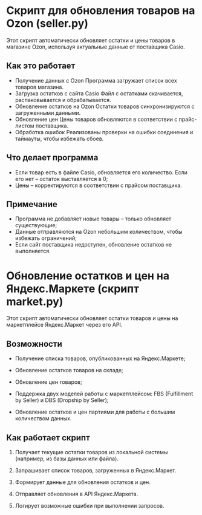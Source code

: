 # Скрипт для обновления товаров на Ozon (seller.py) #

Этот скрипт автоматически обновляет остатки и цены товаров в магазине Ozon, используя актуальные данные от поставщика Casio.

## Как это работает ##
* Получение данных с Ozon
  Программа загружает список всех товаров магазина.
* Загрузка остатков с сайта Casio
  Файл с остатками скачивается, распаковывается и обрабатывается.
* Обновление остатков на Ozon
Остатки товаров синхронизируются с загруженными данными.
* Обновление цен
Цены товаров обновляются в соответствии с прайс-листом поставщика.
* Обработка ошибок
Реализованы проверки на ошибки соединения и таймауты, чтобы избежать сбоев.
## Что делает программа ##
* Если товар есть в файле Casio, обновляется его количество. Если его нет – остаток выставляется в 0;
* Цены – корректируются в соответствии с прайсом поставщика.

## Примечание ##
* Программа не добавляет новые товары – только обновляет существующие;
* Данные отправляются на Ozon небольшим количеством, чтобы избежать ограничений;
* Если сайт поставщика недоступен, обновление остатков не выполняется.

# Обновление остатков и цен на Яндекс.Маркете (скрипт market.py) #

Этот скрипт автоматически обновляет остатки товаров и цены на маркетплейсе Яндекс.Маркет через его API.

## Возможности ##

* Получение списка товаров, опубликованных на Яндекс.Маркете;

* Обновление остатков товаров на складе;

* Обновление цен товаров;

* Поддержка двух моделей работы с маркетплейсом: FBS (Fulfillment by Seller) и DBS (Dropship by Seller);

* Обновление остатков и цен партиями для работы с большим количеством данных.

## Как работает скрипт ##

1. Получает текущие остатки товаров из локальной системы (например, из базы данных или файла).

2. Запрашивает список товаров, загруженных в Яндекс.Маркет.

3. Формирует данные для обновления остатков и цен.

4. Отправляет обновления в API Яндекс.Маркета.

5. Логирует возможные ошибки при выполнении запросов.

